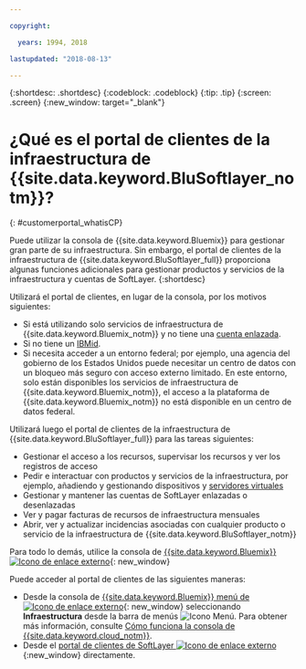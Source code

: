 ```yaml
---

copyright:

  years: 1994, 2018

lastupdated: "2018-08-13"

---
```


{:shortdesc: .shortdesc}
{:codeblock: .codeblock}
{:tip: .tip}
{:screen: .screen}
{:new_window: target="_blank"}


# ¿Qué es el portal de clientes de la infraestructura de {{site.data.keyword.BluSoftlayer_notm}}?
{: #customerportal_whatisCP}

Puede utilizar la consola de {{site.data.keyword.Bluemix}} para gestionar gran parte de su infraestructura. Sin embargo, el portal de clientes de la infraestructura de {{site.data.keyword.BluSoftlayer_full}} proporciona algunas funciones adicionales para gestionar productos y servicios de la infraestructura y cuentas de SoftLayer.
{:shortdesc}

Utilizará el portal de clientes, en lugar de la consola, por los motivos siguientes:
  * Si está utilizando solo servicios de infraestructura de {{site.data.keyword.Bluemix_notm}} y no tiene una [cuenta enlazada](/docs/account/softlayerlink.html#link_user_accounts).
  * Si no tiene un [IBMid](/docs/account/softlayerlink.html#switchtoIBMid).
  * Si necesita acceder a un entorno federal; por ejemplo, una agencia del gobierno de los Estados Unidos puede necesitar un centro de datos con un bloqueo más seguro con acceso externo limitado. En este entorno, solo están disponibles los servicios de infraestructura de {{site.data.keyword.Bluemix_notm}}, el acceso a la plataforma de {{site.data.keyword.Bluemix_notm}} no está disponible en un centro de datos federal.

Utilizará luego el portal de clientes de la infraestructura de {{site.data.keyword.BluSoftlayer_full}} para las tareas siguientes:
  * Gestionar el acceso a los recursos, supervisar los recursos y ver los registros de acceso
  * Pedir e interactuar con productos y servicios de la infraestructura, por ejemplo, añadiendo y gestionando dispositivos y [servidores virtuales](/docs/vsi/vsi_index.html#getting-started-with-virtual-servers)
  * Gestionar y mantener las cuentas de SoftLayer enlazadas o desenlazadas
  * Ver y pagar facturas de recursos de infraestructura mensuales
  * Abrir, ver y actualizar incidencias asociadas con cualquier producto o servicio de la infraestructura de {{site.data.keyword.BluSoftlayer_notm}}

Para todo lo demás, utilice la consola de [{{site.data.keyword.Bluemix}} ![Icono de enlace externo](../icons/launch-glyph.svg)](https://console.bluemix.net){: new_window}

Puede acceder al portal de clientes de las siguientes maneras:
* Desde la consola de [{{site.data.keyword.Bluemix}} menú de ![Icono de enlace externo](../icons/launch-glyph.svg)](https://console.bluemix.net){: new_window} seleccionando **Infraestructura** desde la barra de menús ![Icono Menú](../icons/icon_hamburger.svg). Para obtener más información, consulte [Cómo funciona la consola de {{site.data.keyword.cloud_notm}}](/docs/overview/ui.html#ui).
* Desde el [portal de clientes de SoftLayer ![Icono de enlace externo](../icons/launch-glyph.svg)](https://control.softlayer.com/){:new_window} directamente.
